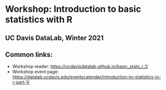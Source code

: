# Workshop: Introduction to basic statistics with R
## UC Davis DataLab, Winter 2021

## Common links:

* Workshop reader: https://ucdavisdatalab.github.io/basic_stats_r_1/
* Workshop event page: https://datalab.ucdavis.edu/eventscalendar/introduction-to-statistics-in-r-part-1/
